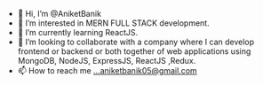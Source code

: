 - 👋 Hi, I’m @AniketBanik
- 👀 I’m interested in MERN FULL STACK development.
- 🌱 I’m currently learning ReactJS.
- 💞️ I’m looking to collaborate with a company where I can develop frontend or backend or both together of web applications using MongoDB, NodeJS, ExpressJS, ReactJS ,Redux.
- 📫 How to reach me ...aniketbanik05@gmail.com  

<!---
AniketBanik/AniketBanik is a ✨ special ✨ repository because its `README.md` (this file) appears on your GitHub profile.
You can click the Preview link to take a look at your changes.
--->
